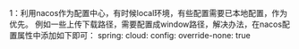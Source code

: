 1：利用nacos作为配置中心，有时候local环境，有些配置需要已本地配置，作为优先。
例如一些上传下载路径，需要配置成window路径，解决办法，在nacos配置属性中添加如下即可：
spring:
  cloud:
    config:
      override-none: true

